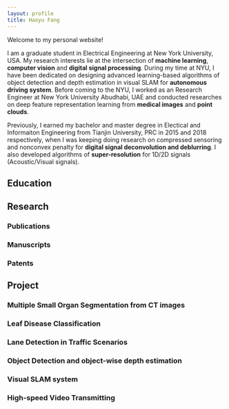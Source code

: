 ```yaml
---
layout: profile
title: Haoyu Fang
---
```

Welcome to my personal website! 

I am a graduate student in Electrical Engineering at New York University, USA. My research interests lie at the intersection of **machine learning**, **computer vision** and **digital signal processing**. During my time at NYU, I have been dedicated on designing advanced learning-based algorithms of object detection and depth estimation in visual SLAM for **autonomous driving system**. Before coming to the NYU, I worked as an Research Engineer at New York University Abudhabi, UAE and conducted researches on deep feature representation learning from **medical images** and **point clouds**.


Previously, I earned my bachelor and master degree in Electical and Informaiton Engineering from Tianjin University, PRC in 2015 and 2018 respectively, when I was keeping doing research on compressed sensoring and nonconvex penalty for **digital signal deconvolution and deblurring**. I also developed algorithms of **super-resolution** for 1D/2D signals (Acoustic/Visual signals).

## Education


## Research
### Publications
### Manuscripts
### Patents


## Project

### Multiple Small Organ Segmentation from CT images

### Leaf Disease Classification

### Lane Detection in Traffic Scenarios

### Object Detection and object-wise depth estimation

### Visual SLAM system

### High-speed Video Transmitting